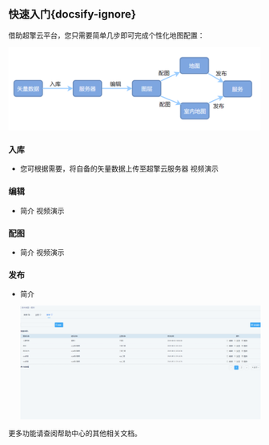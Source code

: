 ## **快速入门**{docsify-ignore}

借助超擎云平台，您只需要简单几步即可完成个性化地图配置：

![流程](pic/%E4%BA%91%E5%B9%B3%E5%8F%B0%E4%B8%9A%E5%8A%A1%E6%B5%81.png)

### **入库**
* 您可根据需要，将自备的矢量数据上传至超擎云服务器
视频演示

### **编辑**
* 简介
视频演示

### **配图**
* 简介
视频演示

### **发布**
* 简介

  ![](pic/%E5%8F%91%E5%B8%83.gif)

更多功能请查阅帮助中心的其他相关文档。
